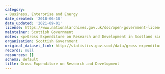 ```yaml
---
category:
- Business, Enterprise and Energy
date_created: '2018-06-18'
date_updated: '2021-09-01'
license: https://www.nationalarchives.gov.uk/doc/open-government-licence/version/3/
maintainer: Scottish Government
notes: <p>Gross Expenditure on Research and Development in Scotland since 2001.</p>
organization: Scottish Government
original_dataset_link: http://statistics.gov.scot/data/gross-expenditure-on-research-and-development
records: null
resources: []
schema: default
title: Gross Expenditure on Research and Development
---
```

